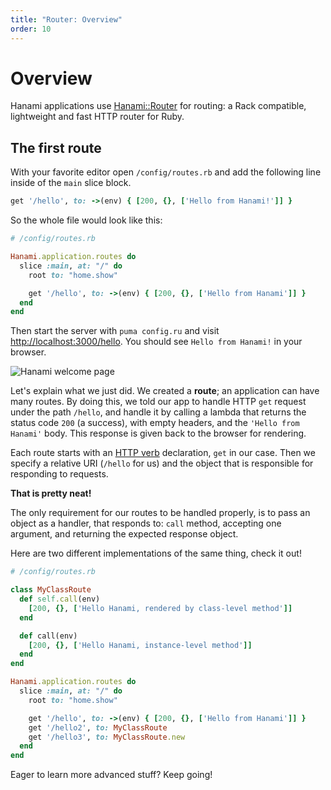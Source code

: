 ```yaml
---
title: "Router: Overview"
order: 10
---
```


# Overview

Hanami applications use [Hanami::Router](https://github.com/hanami/router) for routing: a Rack compatible, lightweight and fast HTTP router for Ruby.

## The first route

With your favorite editor open `/config/routes.rb` and add the following line inside of the `main` slice block.

```ruby
get '/hello', to: ->(env) { [200, {}, ['Hello from Hanami!']] }
```

So the whole file would look like this:

```ruby
# /config/routes.rb

Hanami.application.routes do
  slice :main, at: "/" do
    root to: "home.show"

    get '/hello', to: ->(env) { [200, {}, ['Hello from Hanami']] }
  end
end
```

Then start the server with `puma config.ru` and visit [http://localhost:3000/hello](http://localhost:2300/hello).
You should see `Hello from Hanami!` in your browser.

<p><img src="/v2.0/router/hello-from-hanami.png" alt="Hanami welcome page" class="img-responsive"></p>

Let's explain what we just did.
We created a **route**; an application can have many routes. By doing this, we told our app to handle HTTP `get` request under the path `/hello`, and handle it by calling a lambda that returns the status code `200` (a success), with empty headers, and the `'Hello from Hanami'` body. This response is given back to the browser for rendering.

Each route starts with an [HTTP verb](http://www.w3.org/Protocols/rfc2616/rfc2616-sec9.html) declaration, `get` in our case.
Then we specify a relative URI (`/hello` for us) and the object that is responsible for responding to requests.

**That is pretty neat!**

The only requirement for our routes to be handled properly, is to pass an object as a handler, that responds to: `call` method, accepting one argument, and returning the expected response object.

Here are two different implementations of the same thing, check it out!

```ruby
# /config/routes.rb

class MyClassRoute
  def self.call(env)
    [200, {}, ['Hello Hanami, rendered by class-level method']]
  end

  def call(env)
    [200, {}, ['Hello Hanami, instance-level method']]
  end
end

Hanami.application.routes do
  slice :main, at: "/" do
    root to: "home.show"

    get '/hello', to: ->(env) { [200, {}, ['Hello from Hanami']] }
    get '/hello2', to: MyClassRoute
	get '/hello3', to: MyClassRoute.new
  end
end
```

Eager to learn more advanced stuff? Keep going!
